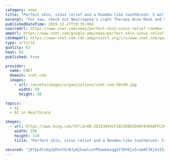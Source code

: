 ```yaml
---
category: news
title: "Perfect skin, sinus relief and a Roomba-like toothbrush: 5 wellness devices you'll want in 2020"
excerpt: "For now, check out Neutrogena's Light Therapy Acne Mask and Skin360 app ... The Genius X, a new smart toothbrush from Oral-B, uses artificial intelligence to give you feedback on brushing. Based on data collected, this digital health device will let you know when you apply too much pressure (bad for your gums and enamel) and which teeth ..."
publishedDateTime: 2019-12-27T19:35:00Z
sourceUrl: https://www.cnet.com/news/perfect-skin-sinus-relief-roomba-toothbrush-wellness-devices-2020/
ampUrl: https://www.cnet.com/google-amp/news/perfect-skin-sinus-relief-roomba-toothbrush-wellness-devices-2020/
cdnAmpUrl: https://www-cnet-com.cdn.ampproject.org/c/s/www.cnet.com/google-amp/news/perfect-skin-sinus-relief-roomba-toothbrush-wellness-devices-2020/
type: article
quality: 62
heat: 62
published: true

provider:
  name: CNET
  domain: cnet.com
  images:
    - url: /assets/images/organizations/cnet.com-50x50.jpg
      width: 50
      height: 50

topics:
  - AI
  - AI in Healthcare

images:
  - url: https://www.bing.com/th?id=ON.2D3538941F2813D882D46FA366AFFC30
    width: 196
    height: 110
    title: "Perfect skin, sinus relief and a Roomba-like toothbrush: 5 wellness devices you'll want in 2020"

secured: "j8Tpp3lsEgJpRvxtQrBJyHjhuwlcxYP5aakmzqg5fYDV9jv3+1m4FJKjXxI5/If7qe8p+Ufx5W6E32uL4KCb5cW9XmghPzOi4wKdaUa6s82vJT88rxv+/oXh7ye9+HFO/MJQyA70+xmkRDf4yqTm/ntIHgyGZ1XZ7hUr7VvMuigDup4Ux5zO3ERGFX2zcsJ7P7rrgMk+cLcNcv7GXtzB/bwRau7iHxkZrlUJnSxG0IpnitVhE/qGiMP4+6e8A8fkL5SfTallmvFwlQ8/JV6tVA==;3nbA6zkDpD6ckDhnEhLNrw=="
---
```


